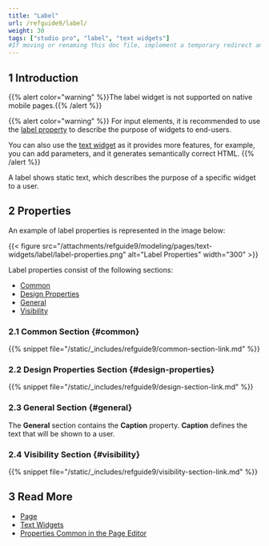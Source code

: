 ```yaml
---
title: "Label"
url: /refguide9/label/
weight: 30
tags: ["studio pro", "label", "text widgets"]
#If moving or renaming this doc file, implement a temporary redirect and let the respective team know they should update the URL in the product. See Mapping to Products for more details.
---
```


## 1 Introduction

{{% alert color="warning" %}}The label widget is not supported on native mobile pages.{{% /alert %}}

{{% alert color="warning" %}}
For input elements, it is recommended to use the [label property](/refguide9/text-box/) to describe the purpose of widgets to end-users.

You can also use the [text widget](/refguide9/text/) as it provides more features, for example, you can add parameters, and it generates semantically correct HTML.
{{% /alert %}}

A label shows static text, which describes the purpose of a specific widget to a user.

## 2 Properties

An example of label properties is represented in the image below:

{{< figure src="/attachments/refguide9/modeling/pages/text-widgets/label/label-properties.png" alt="Label Properties"   width="300"  >}}

Label properties consist of the following sections:

* [Common](#common)
* [Design Properties](#design-properties)
* [General](#general)
* [Visibility](#visibility)

### 2.1 Common Section {#common}

{{% snippet file="/static/_includes/refguide9/common-section-link.md" %}}

### 2.2 Design Properties Section {#design-properties}

{{% snippet file="/static/_includes/refguide9/design-section-link.md" %}} 

### 2.3 General Section {#general}

The **General** section contains the **Caption** property. **Caption** defines the text that will be shown to a user.

### 2.4 Visibility Section {#visibility}

{{% snippet file="/static/_includes/refguide9/visibility-section-link.md" %}}

## 3 Read More

* [Page](/refguide9/page/)
* [Text Widgets](/refguide9/text-widgets/)
* [Properties Common in the Page Editor](/refguide9/common-widget-properties/)

